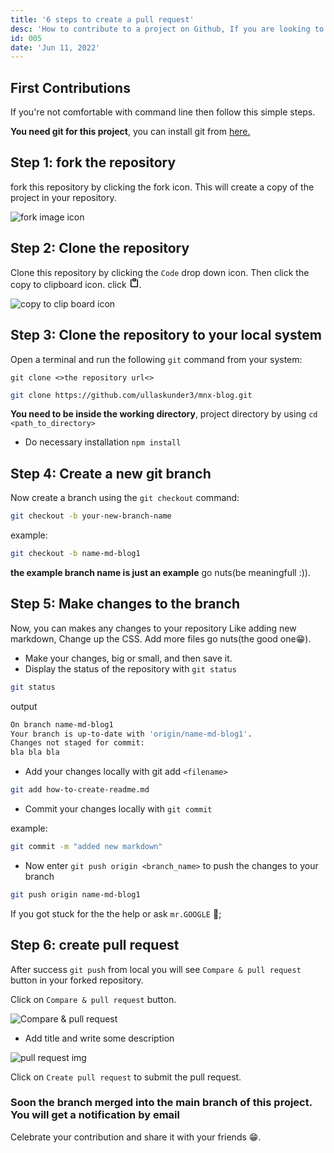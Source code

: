 ```yaml
---
title: '6 steps to create a pull request'
desc: 'How to contribute to a project on Github, If you are looking to make your first github contribution...'
id: 005
date: 'Jun 11, 2022'
---
```


## First Contributions

If you're not comfortable with command line then follow this simple steps.

**You need git for this project**, you can install git from [here.](https://git-scm.com/)

## Step 1: fork the repository

fork this repository by clicking the fork icon. This will create a copy of the project in your repository.

![fork image icon](https://docs.github.com/assets/cb-28613/images/help/repository/fork_button.png)

## Step 2: Clone the repository

Clone this repository by clicking the `Code` drop down icon. Then click the copy to clipboard icon. click <svg version="1.1" width="16" height="16" viewBox="0 0 16 16" class="octicon octicon-paste" aria-label="The clipboard icon" role="img"><path fill-rule="evenodd" d="M5.75 1a.75.75 0 00-.75.75v3c0 .414.336.75.75.75h4.5a.75.75 0 00.75-.75v-3a.75.75 0 00-.75-.75h-4.5zm.75 3V2.5h3V4h-3zm-2.874-.467a.75.75 0 00-.752-1.298A1.75 1.75 0 002 3.75v9.5c0 .966.784 1.75 1.75 1.75h8.5A1.75 1.75 0 0014 13.25v-9.5a1.75 1.75 0 00-.874-1.515.75.75 0 10-.752 1.298.25.25 0 01.126.217v9.5a.25.25 0 01-.25.25h-8.5a.25.25 0 01-.25-.25v-9.5a.25.25 0 01.126-.217z"></path></svg>.

![copy to clip board icon](https://docs.github.com/assets/cb-33207/images/help/repository/https-url-clone-cli.png)

## Step 3: Clone the repository to your local system

Open a terminal and run the following `git` command from your system:

`git clone <>the repository url<>`

```bash
git clone https://github.com/ullaskunder3/mnx-blog.git
```

**You need to be inside the working directory**, project directory by using `cd <path_to_directory>`

- Do necessary installation `npm install`

## Step 4: Create a new git branch

Now create a branch using the `git checkout` command:

```bash
git checkout -b your-new-branch-name
```

example:

```bash
git checkout -b name-md-blog1
```

**the example branch name is just an example** go nuts(be meaningfull :)).

## Step 5: Make changes to the branch

Now, you can makes any changes to your repository Like adding new markdown, Change up the CSS. Add more files go nuts(the good one😁).

- Make your changes, big or small, and then save it.
- Display the status of the repository with `git status`

```bash
git status
```

output

```bash
On branch name-md-blog1
Your branch is up-to-date with 'origin/name-md-blog1'.
Changes not staged for commit:
bla bla bla
```

- Add your changes locally with git add `<filename>`

```bash
git add how-to-create-readme.md
```

- Commit your changes locally with  `git commit`

example:

```bash
git commit -m "added new markdown" 
```

- Now enter `git push origin <branch_name>` to push the changes to your branch

```bash
git push origin name-md-blog1
```

If you got stuck for the the help or ask `mr.GOOGLE` 🤩;

## Step 6: create pull request

After success `git push` from local you will see `Compare & pull request` button in your forked repository.

Click on `Compare & pull request` button.

![Compare & pull request](https://opensource.com/sites/default/files/uploads/compare-and-pull-request-button.png)

- Add title and write some description

![pull request img](https://i.stack.imgur.com/aJJ1n.png)

Click on `Create pull request` to submit the pull request.

### Soon the branch merged into the main branch of this project. You will get a notification by email

Celebrate your contribution and share it with your friends 😁.